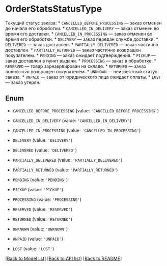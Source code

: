 # OrderStatsStatusType

Текущий статус заказа:  * `CANCELLED_BEFORE_PROCESSING` — заказ отменен до начала его обработки.  * `CANCELLED_IN_DELIVERY` — заказ отменен во время его доставки.  * `CANCELLED_IN_PROCESSING` — заказ отменен во время его обработки.  * `DELIVERY` — заказ передан службе доставки.  * `DELIVERED` — заказ доставлен.  * `PARTIALLY_DELIVERED` — заказ частично доставлен.  * `PARTIALLY_RETURNED` — заказ частично возвращен покупателем.  * `PENDING` — заказ ожидает подтверждения.  * `PICKUP` — заказ доставлен в пункт выдачи.  * `PROCESSING` — заказ в обработке.  * `RESERVED` — товар зарезервирован на складе.  * `RETURNED` — заказ полностью возвращен покупателем.  * `UNKNOWN` — неизвестный статус заказа.  * `UNPAID` — заказ от юридического лица ожидает оплаты.  * `LOST` — заказ утерян. 

## Enum

* `CANCELLED_BEFORE_PROCESSING` (value: `'CANCELLED_BEFORE_PROCESSING'`)

* `CANCELLED_IN_DELIVERY` (value: `'CANCELLED_IN_DELIVERY'`)

* `CANCELLED_IN_PROCESSING` (value: `'CANCELLED_IN_PROCESSING'`)

* `DELIVERY` (value: `'DELIVERY'`)

* `DELIVERED` (value: `'DELIVERED'`)

* `PARTIALLY_DELIVERED` (value: `'PARTIALLY_DELIVERED'`)

* `PARTIALLY_RETURNED` (value: `'PARTIALLY_RETURNED'`)

* `PENDING` (value: `'PENDING'`)

* `PICKUP` (value: `'PICKUP'`)

* `PROCESSING` (value: `'PROCESSING'`)

* `RESERVED` (value: `'RESERVED'`)

* `RETURNED` (value: `'RETURNED'`)

* `UNKNOWN` (value: `'UNKNOWN'`)

* `UNPAID` (value: `'UNPAID'`)

* `LOST` (value: `'LOST'`)

[[Back to Model list]](../README.md#documentation-for-models) [[Back to API list]](../README.md#documentation-for-api-endpoints) [[Back to README]](../README.md)


